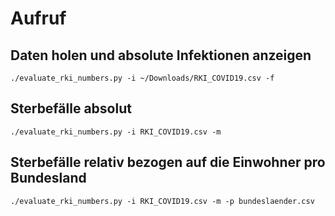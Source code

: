# Aufruf

## Daten holen und absolute Infektionen anzeigen

```
./evaluate_rki_numbers.py -i ~/Downloads/RKI_COVID19.csv -f
```

## Sterbefälle absolut

```
./evaluate_rki_numbers.py -i RKI_COVID19.csv -m
```

## Sterbefälle relativ bezogen auf die Einwohner pro Bundesland

```
./evaluate_rki_numbers.py -i RKI_COVID19.csv -m -p bundeslaender.csv
```

